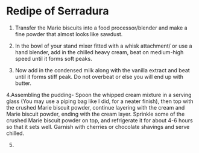# Redipe of Serradura

1. Transfer the Marie biscuits into a food processor/blender and make a fine powder that almost looks like sawdust.

2. In the bowl of your stand mixer fitted with a whisk attachment/ or use a hand blender, add in the chilled heavy cream, beat on medium-high speed until it forms soft peaks.

3. Now add in the condensed milk along with the vanilla extract and beat until it forms stiff peak. Do not overbeat or else you will end up with butter.

4.Assembling the pudding- Spoon the whipped cream mixture in a serving glass (You may use a piping bag like I did, for a neater finish), then top with the crushed Marie biscuit powder, continue layering with the cream and Marie biscuit powder, ending with the cream layer. Sprinkle some of the crushed Marie biscuit powder on top, and refrigerate it for about 4-6 hours so that it sets well. Garnish with cherries or chocolate shavings and serve chilled.

5.